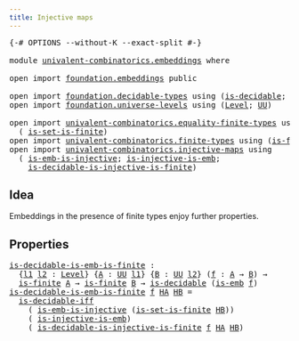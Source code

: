 ```yaml
---
title: Injective maps
---
```


<pre class="Agda"><a id="40" class="Symbol">{-#</a> <a id="44" class="Keyword">OPTIONS</a> <a id="52" class="Pragma">--without-K</a> <a id="64" class="Pragma">--exact-split</a> <a id="78" class="Symbol">#-}</a>

<a id="83" class="Keyword">module</a> <a id="90" href="univalent-combinatorics.embeddings.html" class="Module">univalent-combinatorics.embeddings</a> <a id="125" class="Keyword">where</a>

<a id="132" class="Keyword">open</a> <a id="137" class="Keyword">import</a> <a id="144" href="foundation.embeddings.html" class="Module">foundation.embeddings</a> <a id="166" class="Keyword">public</a>

<a id="174" class="Keyword">open</a> <a id="179" class="Keyword">import</a> <a id="186" href="foundation.decidable-types.html" class="Module">foundation.decidable-types</a> <a id="213" class="Keyword">using</a> <a id="219" class="Symbol">(</a><a id="220" href="foundation.decidable-types.html#1905" class="Function">is-decidable</a><a id="232" class="Symbol">;</a> <a id="234" href="foundation.decidable-types.html#5050" class="Function">is-decidable-iff</a><a id="250" class="Symbol">)</a>
<a id="252" class="Keyword">open</a> <a id="257" class="Keyword">import</a> <a id="264" href="foundation.universe-levels.html" class="Module">foundation.universe-levels</a> <a id="291" class="Keyword">using</a> <a id="297" class="Symbol">(</a><a id="298" href="Agda.Primitive.html#597" class="Postulate">Level</a><a id="303" class="Symbol">;</a> <a id="305" href="foundation-core.universe-levels.html#222" class="Primitive">UU</a><a id="307" class="Symbol">)</a>

<a id="310" class="Keyword">open</a> <a id="315" class="Keyword">import</a> <a id="322" href="univalent-combinatorics.equality-finite-types.html" class="Module">univalent-combinatorics.equality-finite-types</a> <a id="368" class="Keyword">using</a>
  <a id="376" class="Symbol">(</a> <a id="378" href="univalent-combinatorics.equality-finite-types.html#1609" class="Function">is-set-is-finite</a><a id="394" class="Symbol">)</a>
<a id="396" class="Keyword">open</a> <a id="401" class="Keyword">import</a> <a id="408" href="univalent-combinatorics.finite-types.html" class="Module">univalent-combinatorics.finite-types</a> <a id="445" class="Keyword">using</a> <a id="451" class="Symbol">(</a><a id="452" href="univalent-combinatorics.finite-types.html#3715" class="Function">is-finite</a><a id="461" class="Symbol">)</a>
<a id="463" class="Keyword">open</a> <a id="468" class="Keyword">import</a> <a id="475" href="univalent-combinatorics.injective-maps.html" class="Module">univalent-combinatorics.injective-maps</a> <a id="514" class="Keyword">using</a>
  <a id="522" class="Symbol">(</a> <a id="524" href="foundation.injective-maps.html#4595" class="Function">is-emb-is-injective</a><a id="543" class="Symbol">;</a> <a id="545" href="foundation.injective-maps.html#3649" class="Function">is-injective-is-emb</a><a id="564" class="Symbol">;</a>
    <a id="570" href="univalent-combinatorics.injective-maps.html#1278" class="Function">is-decidable-is-injective-is-finite</a><a id="605" class="Symbol">)</a>
</pre>
## Idea

Embeddings in the presence of finite types enjoy further properties.

## Properties

<pre class="Agda"><a id="is-decidable-is-emb-is-finite"></a><a id="714" href="univalent-combinatorics.embeddings.html#714" class="Function">is-decidable-is-emb-is-finite</a> <a id="744" class="Symbol">:</a>
  <a id="748" class="Symbol">{</a><a id="749" href="univalent-combinatorics.embeddings.html#749" class="Bound">l1</a> <a id="752" href="univalent-combinatorics.embeddings.html#752" class="Bound">l2</a> <a id="755" class="Symbol">:</a> <a id="757" href="Agda.Primitive.html#597" class="Postulate">Level</a><a id="762" class="Symbol">}</a> <a id="764" class="Symbol">{</a><a id="765" href="univalent-combinatorics.embeddings.html#765" class="Bound">A</a> <a id="767" class="Symbol">:</a> <a id="769" href="foundation-core.universe-levels.html#222" class="Primitive">UU</a> <a id="772" href="univalent-combinatorics.embeddings.html#749" class="Bound">l1</a><a id="774" class="Symbol">}</a> <a id="776" class="Symbol">{</a><a id="777" href="univalent-combinatorics.embeddings.html#777" class="Bound">B</a> <a id="779" class="Symbol">:</a> <a id="781" href="foundation-core.universe-levels.html#222" class="Primitive">UU</a> <a id="784" href="univalent-combinatorics.embeddings.html#752" class="Bound">l2</a><a id="786" class="Symbol">}</a> <a id="788" class="Symbol">(</a><a id="789" href="univalent-combinatorics.embeddings.html#789" class="Bound">f</a> <a id="791" class="Symbol">:</a> <a id="793" href="univalent-combinatorics.embeddings.html#765" class="Bound">A</a> <a id="795" class="Symbol">→</a> <a id="797" href="univalent-combinatorics.embeddings.html#777" class="Bound">B</a><a id="798" class="Symbol">)</a> <a id="800" class="Symbol">→</a>
  <a id="804" href="univalent-combinatorics.finite-types.html#3715" class="Function">is-finite</a> <a id="814" href="univalent-combinatorics.embeddings.html#765" class="Bound">A</a> <a id="816" class="Symbol">→</a> <a id="818" href="univalent-combinatorics.finite-types.html#3715" class="Function">is-finite</a> <a id="828" href="univalent-combinatorics.embeddings.html#777" class="Bound">B</a> <a id="830" class="Symbol">→</a> <a id="832" href="foundation.decidable-types.html#1905" class="Function">is-decidable</a> <a id="845" class="Symbol">(</a><a id="846" href="foundation-core.embeddings.html#980" class="Function">is-emb</a> <a id="853" href="univalent-combinatorics.embeddings.html#789" class="Bound">f</a><a id="854" class="Symbol">)</a>
<a id="856" href="univalent-combinatorics.embeddings.html#714" class="Function">is-decidable-is-emb-is-finite</a> <a id="886" href="univalent-combinatorics.embeddings.html#886" class="Bound">f</a> <a id="888" href="univalent-combinatorics.embeddings.html#888" class="Bound">HA</a> <a id="891" href="univalent-combinatorics.embeddings.html#891" class="Bound">HB</a> <a id="894" class="Symbol">=</a>
  <a id="898" href="foundation.decidable-types.html#5050" class="Function">is-decidable-iff</a>
    <a id="919" class="Symbol">(</a> <a id="921" href="foundation.injective-maps.html#4595" class="Function">is-emb-is-injective</a> <a id="941" class="Symbol">(</a><a id="942" href="univalent-combinatorics.equality-finite-types.html#1609" class="Function">is-set-is-finite</a> <a id="959" href="univalent-combinatorics.embeddings.html#891" class="Bound">HB</a><a id="961" class="Symbol">))</a>
    <a id="968" class="Symbol">(</a> <a id="970" href="foundation.injective-maps.html#3649" class="Function">is-injective-is-emb</a><a id="989" class="Symbol">)</a>
    <a id="995" class="Symbol">(</a> <a id="997" href="univalent-combinatorics.injective-maps.html#1278" class="Function">is-decidable-is-injective-is-finite</a> <a id="1033" href="univalent-combinatorics.embeddings.html#886" class="Bound">f</a> <a id="1035" href="univalent-combinatorics.embeddings.html#888" class="Bound">HA</a> <a id="1038" href="univalent-combinatorics.embeddings.html#891" class="Bound">HB</a><a id="1040" class="Symbol">)</a>
</pre>